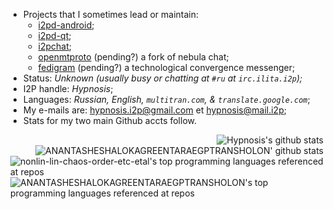 - Projects that I sometimes lead or maintain:
  - [i2pd-android](https://github.com/PurpleI2P/i2pd-android);
  - [i2pd-qt](https://github.com/PurpleI2P/i2pd-qt);
  - [i2pchat](https://github.com/i2pchat/i2pchat);
  - [openmtproto](https://github.com/openmtproto) (pending?) a fork of nebula chat;
  - [fedigram](https://github.com/fedigram) (pending?) a technological convergence messenger;
- Status: <em>Unknown (usually busy or chatting at `#ru` at `irc.ilita.i2p`);</em>
- I2P handle: <em>Hypnosis</em>;
- Languages: <em>Russian, English, `multitran.com`, &amp; `translate.google.com`</em>;
- My e-mails are: [hypnosis.i2p@gmail.com](mailto:hypnosis.i2p@gmail.com) et [hypnosis@mail.i2p](mailto:hypnosis@mail.i2p);
- Stats for my two main Github accts follow.

<img align="right" src="https://github-readme-stats.vercel.app/api?username=nonlin-lin-chaos-order-etc-etal&show_icons=true&icon_color=0366d6&bg_color=ffffff&hide_title=true&hide=contribs&include_all_commits=true" alt="Hypnosis's github stats"/>

<br clear=all>

<img align="right" src="https://github-readme-stats.vercel.app/api?username=asmexcaliburwoods&show_icons=true&icon_color=0366d6&bg_color=ffffff&hide_title=true&hide=contribs&include_all_commits=true" alt="ANANTASHESHALOKAGREENTARAEGPTRANSHOLON' github stats"/>

<br clear=all>

<img align="right" src="https://github-readme-stats.vercel.app/api/top-langs/?username=nonlin-lin-chaos-order-etc-etal&layout=compact&hide=html" alt="nonlin-lin-chaos-order-etc-etal's top programming languages referenced at repos"/>

<br clear=all>

<img align="right" src="https://github-readme-stats.vercel.app/api/top-langs/?username=asmexcaliburwoods&layout=compact&hide=html" alt="ANANTASHESHALOKAGREENTARAEGPTRANSHOLON's top programming languages referenced at repos"/>
